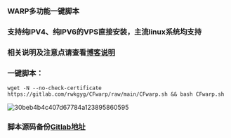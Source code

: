 ### WARP多功能一键脚本

### 支持纯IPV4、纯IPV6的VPS直接安装，主流linux系统均支持

### 相关说明及注意点请查看[博客说明](https://www.youtube.com/playlist?list=PLMgly2AulGG-WqPXPkHlqWVSfQ3XjHNw8)

### 一键脚本：
```
wget -N --no-check-certificate https://gitlab.com/rwkgyg/CFwarp/raw/main/CFwarp.sh && bash CFwarp.sh
```

![30beb4b4c407d67784a123895860595](https://user-images.githubusercontent.com/121604513/213330968-1aa5c01a-b86e-4a4c-ae74-76c00a8033b2.png)


### 脚本源码备份[Gitlab地址](https://gitlab.com/rwkgyg/CFwarp)

